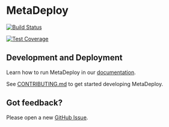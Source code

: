 # MetaDeploy

[![Build Status](https://github.com/SFDO-Tooling/MetaDeploy/actions/workflows/test.yml/badge.svg)](https://github.com/SFDO-Tooling/MetaDeploy/actions/workflows/test.yml)

[![Test Coverage](https://coveralls.io/repos/github/SFDO-Tooling/metadeploy/badge.svg?branch=main)](https://coveralls.io/github/SFDO-Tooling/MetaDeploy?branch=main)

## Development and Deployment

Learn how to run MetaDeploy in our
[documentation](https://metadeploy.readthedocs.io).

See [CONTRIBUTING.md](CONTRIBUTING.md) to get started developing MetaDeploy.

## Got feedback?

Please open a new
[GitHub Issue](https://github.com/SFDO-Tooling/MetaDeploy/issues).
